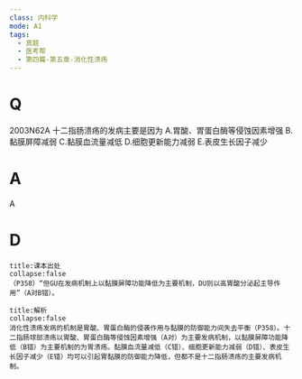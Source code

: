 ```yaml
---
class: 内科学
mode: A1
tags:
  - 真题
  - 医考帮
  - 第四篇-第五章-消化性溃疡
---
```


# Q
2003N62A 十二指肠溃疡的发病主要是因为
A.胃酸、胃蛋白酶等侵蚀因素增强
B.黏膜屏障减弱
C.黏膜血流量减低
D.细胞更新能力减弱
E.表皮生长因子减少

# A
A
# D
```ad-note
title:课本出处
collapse:false
（P358）“但GU在发病机制上以黏膜屏障功能降低为主要机制，DU则以高胃酸分泌起主导作用”（A对B错）。
```

```ad-summary
title:解析
collapse:false
消化性溃疡发病的机制是胃酸、胃蛋白酶的侵袭作用与黏膜的防御能力间失去平衡（P358）。十二指肠球部溃疡以胃酸、胃蛋白酶等侵蚀因素增强（A对）为主要发病机制，以黏膜屏障功能降低（B错）为主要机制的为胃溃疡。黏膜血流量减低（C错）、细胞更新能力减弱（D错）、表皮生长因子减少（E错）均可以引起胃黏膜的防御能力降低，但都不是十二指肠溃疡的主要发病机制。
```

